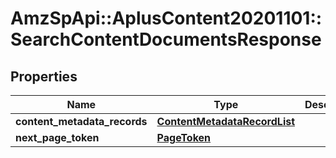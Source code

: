 # AmzSpApi::AplusContent20201101::SearchContentDocumentsResponse

## Properties
Name | Type | Description | Notes
------------ | ------------- | ------------- | -------------
**content_metadata_records** | [**ContentMetadataRecordList**](ContentMetadataRecordList.md) |  | 
**next_page_token** | [**PageToken**](PageToken.md) |  | [optional] 

